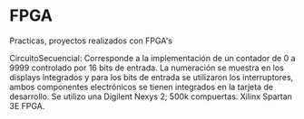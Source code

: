 # FPGA
Practicas, proyectos realizados con FPGA's

CircuitoSecuencial: Corresponde a la implementación de un contador de 0 a 9999 controlado por 16 bits de entrada. La numeración se muestra en los displays integrados y para los bits de entrada se utilizaron los interruptores, ambos componentes electrónicos se tienen integrados en la tarjeta de desarrollo. Se utilizo una Digilent Nexys 2; 500k compuertas. Xilinx Spartan 3E FPGA. 
